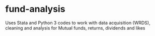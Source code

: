# fund-analysis
Uses Stata and Python 3 codes to work with data acquisition (WRDS), cleaning and analysis for Mutual funds, returns, dividends and likes
